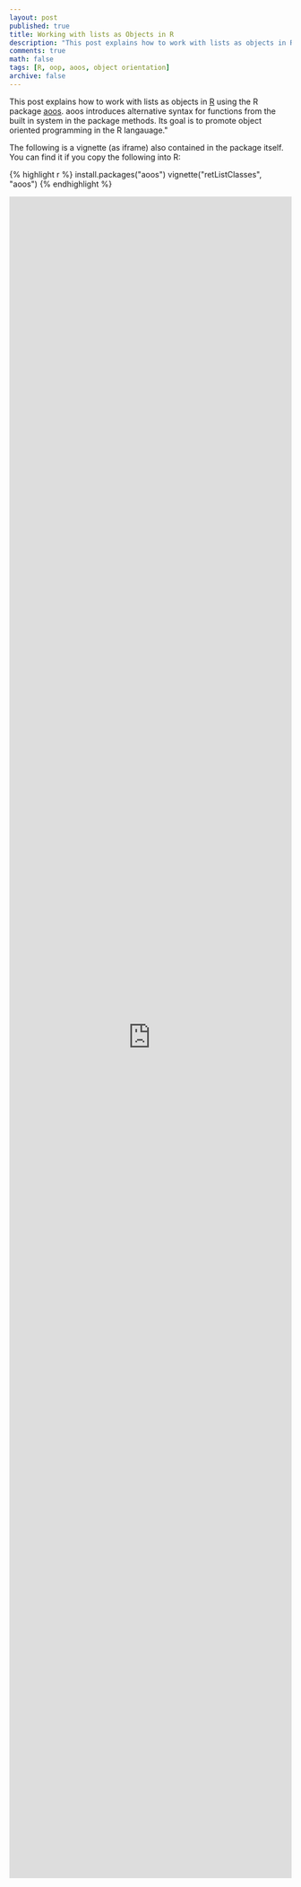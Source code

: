 ```yaml
---
layout: post
published: true
title: Working with lists as Objects in R
description: "This post explains how to work with lists as objects in R using the R package aoos. aoos introduces alternative syntax for functions from the built in system in the package methods. Its goal is to promote object oriented programming in the R langauage."
comments: true
math: false
tags: [R, oop, aoos, object orientation]
archive: false
---
```


This post explains how to work with lists as objects in [R](https://cran.r-project.org/) using the R package [aoos](https://cran.r-project.org/package=aoos). aoos introduces alternative syntax for functions from the built in system in the package methods. Its goal is to promote object oriented programming in the R langauage."

The following is a vignette (as iframe) also contained in the package itself. You can find it if you copy the following into R:


{% highlight r %}
install.packages("aoos")
vignette("retListClasses", "aoos")
{% endhighlight %}

<iframe width='100%' height='3000' src="http://wahani.github.io/aoos/vignettes/retListClasses.html" frameborder="0" allowfullscreen></iframe>
